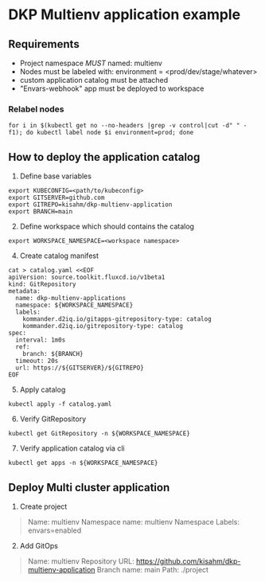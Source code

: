 # DKP Multienv application example

## Requirements
* Project namespace *MUST* named: multienv
* Nodes must be labeled with: environment = <prod/dev/stage/whatever>
* custom application catalog must be attached
* "Envars-webhook" app must be deployed to workspace

### Relabel nodes
````
for i in $(kubectl get no --no-headers |grep -v control|cut -d" " -f1); do kubectl label node $i environment=prod; done
````

## How to deploy the application catalog

1. Define base variables
```
export KUBECONFIG=<path/to/kubeconfig>
export GITSERVER=github.com
export GITREPO=kisahm/dkp-multienv-application
export BRANCH=main
```

2. Define workspace which should contains the catalog
```
export WORKSPACE_NAMESPACE=<workspace namespace>
```

4. Create catalog manifest
````
cat > catalog.yaml <<EOF
apiVersion: source.toolkit.fluxcd.io/v1beta1
kind: GitRepository
metadata:
  name: dkp-multienv-applications
  namespace: ${WORKSPACE_NAMESPACE}
  labels:
    kommander.d2iq.io/gitapps-gitrepository-type: catalog
    kommander.d2iq.io/gitrepository-type: catalog
spec:
  interval: 1m0s
  ref:
    branch: ${BRANCH}
  timeout: 20s
  url: https://${GITSERVER}/${GITREPO}
EOF
````

5. Apply catalog
```
kubectl apply -f catalog.yaml
```

6. Verify GitRepository
````
kubectl get GitRepository -n ${WORKSPACE_NAMESPACE}
````

7. Verify application catalog via cli
````
kubectl get apps -n ${WORKSPACE_NAMESPACE}
````

## Deploy Multi cluster application
1. Create project
> Name: multienv
> Namespace name: multienv
> Namespace Labels: envars=enabled

2. Add GitOps
> Name: multienv
> Repository URL: https://github.com/kisahm/dkp-multienv-application
> Branch name: main
> Path: ./project